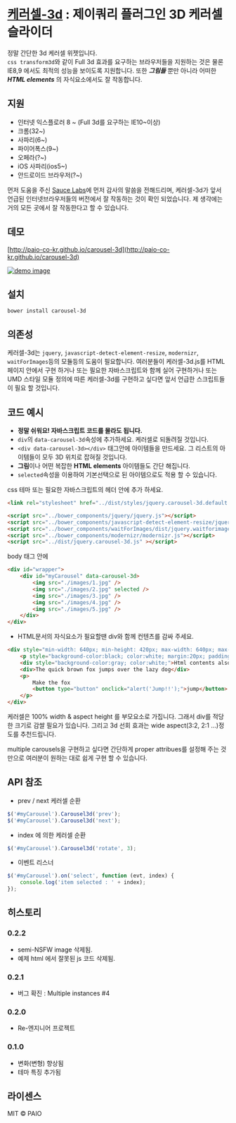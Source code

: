 # [케러셀-3d](http://paio-co-kr.github.io/carousel-3d) : 제이쿼리 플러그인 3D 케러셀 슬라이더

정말 간단한 3d  케러셀 위젯입니다.<br>
`css transform3d`와 같이 Full 3d 효과를 요구하는 브라우저들을 지원하는 것은 물론 IE8,9 에서도 최적의 성능을 보이도록 지원합니다. 또한 _**그림들**_ 뿐만 아니라 어떠한 _**HTML elements**_ 의 자식요소에서도 잘 작동합니다.

## 지원
* 인터넷 익스플로러 8 ~ (Full 3d를 요구하는 IE10~이상)
* 크롬(32~)
* 사파리(6~)
* 파이어폭스(9~)
* 오페라(?~)
* iOS 사파리(ios5~)
* 안드로이드 브라우저(?~)

먼저 도움을 주신 <a href="http://saucelabs.com">Sauce Labs</a>에 먼저 감사의 말씀을 전해드리며, 케러셀-3d가 앞서 언급된 인터넷브라우저들의 버전에서 잘 작동하는 것이 확인 되었습니다. 제 생각에는 거의 모든 곳에서 잘 작동한다고 할 수 있습니다.

## 데모

[http://paio-co-kr.github.io/carousel-3d](http://paio-co-kr.github.io/carousel-3d)

[![demo image](http://paio-co-kr.github.io/carousel-3d/images/recent_browser.png)
](http://paio-co-kr.github.io/carousel-3d)


## 설치

`bower install carousel-3d`

## 의존성
케러셀-3d는 `jquery`, `javascript-detect-element-resize`, `modernizr`, `waitForImages`등의 모듈등의 도움이 필요합니다. 여러분들이 케러셀-3d.js를 HTML페이지 안에서 구현 하거나 또는 필요한 자바스크립트와 함께 실어 구현하거나 또는 UMD 스타일 모듈 정의에 따른 케러셀-3d를 구현하고 싶다면 앞서 언급한 스크립트들이 필요 할 것입니다.

## 코드 예시
* **정말 쉬워요! 자바스크립트 코드를 몰라도 됩니다.**
* `div`의 `data-carousel-3d`속성에 추가하세요. 케러셀로 되돌려질 것입니다.
* `<div data-carousel-3d></div>` 태그안에 아이템들을 만드세요. 그 리스트의 아이템들이 모두 3D 위치로 잡혀질 것입니다.
* **그림**이나 어떤 복잡한 **HTML elements** 아이템들도 간단 해집니다.
* `selected`속성을 이용하여 기본선택으로 된 아이템으로도 적용 할 수 있습니다.

css 테마 또는 필요한 자바스크립트의 헤더 안에 추가 하세요.
```html
<link rel="stylesheet" href="../dist/styles/jquery.carousel-3d.default.css" />

<script src="../bower_components/jquery/jquery.js"></script>
<script src="../bower_components/javascript-detect-element-resize/jquery.resize.js"></script>
<script src="../bower_components/waitForImages/dist/jquery.waitforimages.js"></script>
<script src="../bower_components/modernizr/modernizr.js"></script>
<script src="../dist/jquery.carousel-3d.js" ></script>
```

body 태그 안에
```html
<div id="wrapper">
    <div id="myCarousel" data-carousel-3d>
        <img src="./images/1.jpg" />
        <img src="./images/2.jpg" selected />
        <img src="./images/3.jpg" />
        <img src="./images/4.jpg" />
        <img src="./images/5.jpg" />
    </div>
</div>
```

* HTML문서의 자식요소가 필요할땐 div와 함께 컨텐츠를 감싸 주세요.

```html
<div style="min-width: 640px; min-height: 420px; max-width: 640px; max-height: 420px;">
    <p style="background-color:black; color:white; margin:20px; padding:20px;">A simple html child</p>
    <div style="background-color:gray; color:white;">Html contents also works ok!!!</div>
    <div>The quick brown fox jumps over the lazy dog</div>
    <p>
        Make the fox
        <button type="button" onclick="alert('Jump!!');">jump</button>
    </p>
</div>
```
케러셀은 100% width & aspect height 를 부모요소로 가집니다. 그래서 div를 적당한 크기로 감쌀 필요가 있습니다. 그리고 3d 선회 효과는 wide aspect(3:2, 2:1 ...)정도를 추천드립니다.

 multiple carousels을 구현하고 싶다면 간단하게 proper attribues를 설정해 주는 것만으로 여러분이 원하는 대로 쉽게 구현 할 수 있습니다. 

## API 참조
* prev / next 케러셀 순환
```javascript
$('#myCarousel').Carousel3d('prev');
$('#myCarousel').Carousel3d('next');
```
* index 에 의한 케러셀 순환
```javascript
$('#myCarousel').Carousel3d('rotate', 3);
```
* 이벤트 리스너
```javascript
$('#myCarousel').on('select', function (evt, index) {
    console.log('item selected : ' + index);
});
```


## 히스토리
### 0.2.2
* semi-NSFW image 삭제됨.
* 예제 html 에서 잘못된 js 코드 삭제됨.

### 0.2.1
* 버그 확진 : Multiple instances #4

### 0.2.0
* Re-엔지니어 프로젝트

### 0.1.0
* 변화(변형) 향상됨
* 테마 특징 추가됨

## 라이센스

MIT © PAIO
